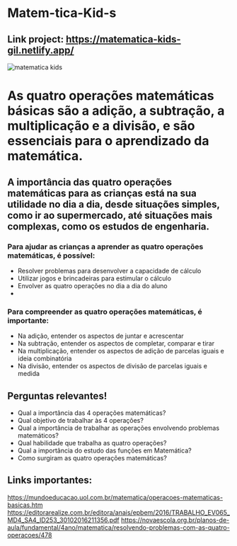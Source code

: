 # Matem-tica-Kid-s
## Link project: https://matematica-kids-gil.netlify.app/
![matematica kids](https://github.com/user-attachments/assets/b542787f-9e42-41da-bca1-bd9d4b7bd158)

# As quatro operações matemáticas básicas são a adição, a subtração, a multiplicação e a divisão, e são essenciais para o aprendizado da matemática. 
## A importância das quatro operações matemáticas para as crianças está na sua utilidade no dia a dia, desde situações simples, como ir ao supermercado, até situações mais complexas, como os estudos de engenharia. 
### Para ajudar as crianças a aprender as quatro operações matemáticas, é possível: 

- Resolver problemas para desenvolver a capacidade de cálculo 
- Utilizar jogos e brincadeiras para estimular o cálculo 
- Envolver as quatro operações no dia a dia do aluno
- 
### Para compreender as quatro operações matemáticas, é importante: 

- Na adição, entender os aspectos de juntar e acrescentar 
- Na subtração, entender os aspectos de completar, comparar e tirar 
- Na multiplicação, entender os aspectos de adição de parcelas iguais e ideia combinatória 
- Na divisão, entender os aspectos de divisão de parcelas iguais e medida

## Perguntas relevantes!
- Qual a importância das 4 operações matemáticas?
- Qual objetivo de trabalhar às 4 operações?
- Qual a importância de trabalhar as operações envolvendo problemas matemáticos?
- Qual habilidade que trabalha as quatro operações?
- Qual a importância do estudo das funções em Matemática?
- Como surgiram as quatro operações matemáticas?

## Links importantes:
https://mundoeducacao.uol.com.br/matematica/operacoes-matematicas-basicas.htm
https://editorarealize.com.br/editora/anais/epbem/2016/TRABALHO_EV065_MD4_SA4_ID253_30102016211356.pdf
https://novaescola.org.br/planos-de-aula/fundamental/4ano/matematica/resolvendo-problemas-com-as-quatro-operacoes/478
